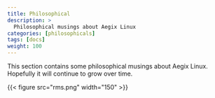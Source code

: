 ```yaml
---
title: Philosophical
description: >
  Philosophical musings about Aegix Linux
categories: [philosophicals]
tags: [docs]
weight: 100
---
```


This section contains some philosophical musings about Aegix Linux. Hopefully it will continue to grow over time.

{{< figure src="rms.png" width="150" >}}
